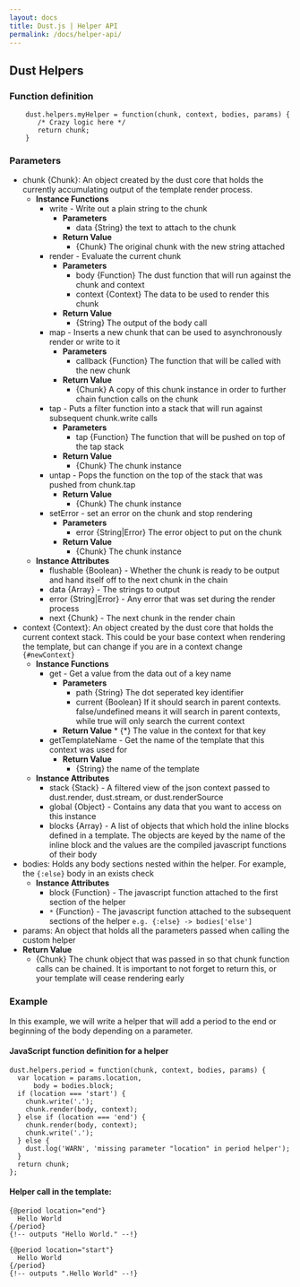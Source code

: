 ```yaml
---
layout: docs
title: Dust.js | Helper API
permalink: /docs/helper-api/
---
```


## Dust Helpers

### Function definition
```
    dust.helpers.myHelper = function(chunk, context, bodies, params) {
       /* Crazy logic here */
       return chunk;
    }
```

### Parameters

* chunk {Chunk}: An object created by the dust core that holds the currently accumulating output of the template render process.
    * **Instance Functions**
        * write - Write out a plain string to the chunk
            * **Parameters**
                * data {String} the text to attach to the chunk
            *  **Return Value**
                * {Chunk} The original chunk with the new string attached
        * render - Evaluate the current chunk
            * **Parameters**
                * body {Function} The dust function that will run against the chunk and context
                * context {Context} The data to be used to render this chunk
            * **Return Value**
                * {String} The output of the body call
        * map - Inserts a new chunk that can be used to asynchronously render or write to it
            * **Parameters**
                * callback {Function} The function that will be called with the new chunk
            * **Return Value**
                * {Chunk} A copy of this chunk instance in order to further chain function calls on the chunk
        * tap - Puts a filter function into a stack that will run against subsequent chunk.write calls
            * **Parameters**
                * tap {Function} The function that will be pushed on top of the tap stack
            * **Return Value**
                * {Chunk} The chunk instance
        * untap - Pops the function on the top of the stack that was pushed from chunk.tap
            * **Return Value**
                * {Chunk} The chunk instance
        * setError - set an error on the chunk and stop rendering
            * **Parameters**
                * error {String|Error} The error object to put on the chunk
            * **Return Value**
                * {Chunk} The chunk instance
    * **Instance Attributes**
        * flushable {Boolean} - Whether the chunk is ready to be output and hand itself off to the next chunk in the chain
        * data {Array} - The strings to output
        * error {String|Error} - Any error that was set during the render process
        * next {Chunk} - The next chunk in the render chain
* context {Context}: An object created by the dust core that holds the current context stack.  This could be your base context when rendering the template, but can change if you are in a context change `{#newContext}`
    * **Instance Functions**
        * get - Get a value from the data out of a key name
            * **Parameters**
                * path {String} The dot seperated key identifier
                * current {Boolean} If it should search in parent contexts.  false/undefined means it will search in parent contexts, while true will only search the current context
            * **Return Value**
                  * {*} The value in the context for that key
        * getTemplateName - Get the name of the template that this context was used for
            * **Return Value**
                * {String} the name of the template
    * **Instance Attributes**
        * stack {Stack} - A filtered view of the json context passed to dust.render, dust.stream, or dust.renderSource
        * global {Object} - Contains any data that you want to access on this instance
        * blocks {Array} - A list of objects that which hold the inline blocks defined in a template.  The objects are keyed by the name of the inline block and the values are the compiled javascript functions of their body
* bodies: Holds any body sections nested within the helper. For example, the `{:else}` body in an exists check
    * **Instance Attributes**
        * block {Function} - The javascript function attached to the first section of the helper
        * `*` {Function} - The javascript function attached to the subsequent sections of the helper `e.g. {:else} -> bodies['else']`
* params: An object that holds all the parameters passed when calling the custom helper
* **Return Value**
    * {Chunk} The chunk object that was passed in so that chunk function calls can be chained.  It is important to not forget to return this, or your template will cease rendering early

### Example
In this example, we will write a helper that will add a period to the end or beginning of the body depending on a parameter.

#### JavaScript function definition for a helper

```
dust.helpers.period = function(chunk, context, bodies, params) {
  var location = params.location,
      body = bodies.block;
  if (location === 'start') {
    chunk.write('.');
    chunk.render(body, context);
  } else if (location === 'end') {
    chunk.render(body, context);
    chunk.write('.');
  } else {
    dust.log('WARN', 'missing parameter "location" in period helper');
  }
  return chunk;
};
```

#### Helper call in the template:

```
{@period location="end"}
  Hello World
{/period}
{!-- outputs "Hello World." --!}

{@period location="start"}
  Hello World
{/period}
{!-- outputs ".Hello World" --!}
```
